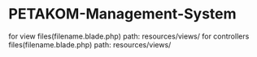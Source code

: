 # PETAKOM-Management-System
 
for view files(filename.blade.php) path: resources/views/
for controllers files(filename.blade.php) path: resources/views/
